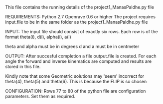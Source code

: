 This file contains the running details of the project1_ManasPaldhe.py file

REQUIREMENTS:
Python 2.7
Openrave 0.6 or higher
The project requires input.file to be in the same folder as the project1_ManasPaldhe.py file

INPUT:
The input file should consist of exactly six rows.
Each row is of the format
theta(i), d(i), alpha(i), a(i)

theta and alpha must be in degrees
d and a must be in centmeter

OUTPUT:
After succesful completion a file output.file is created.
For each angle the forward and inverse kinematics are computed and results are stored in this file.

Kindly note that some Geometric solutions may 'seem' incorrect for theta(4), theta(5) and theta(6).
This is because the FLIP is so chosen

CONFIGURATION:
Rows 77 to 80 of the python file are configuration parameters.
Set them as required.

